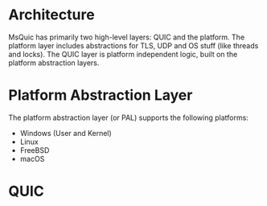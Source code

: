 Architecture
======

MsQuic has primarily two high-level layers: QUIC and the platform. The platform layer includes
abstractions for TLS, UDP and OS stuff (like threads and locks). The QUIC layer is platform
independent logic, built on the platform abstraction layers.

# Platform Abstraction Layer

The platform abstraction layer (or PAL) supports the following platforms:

- Windows (User and Kernel)
- Linux
- FreeBSD
- macOS



# QUIC

